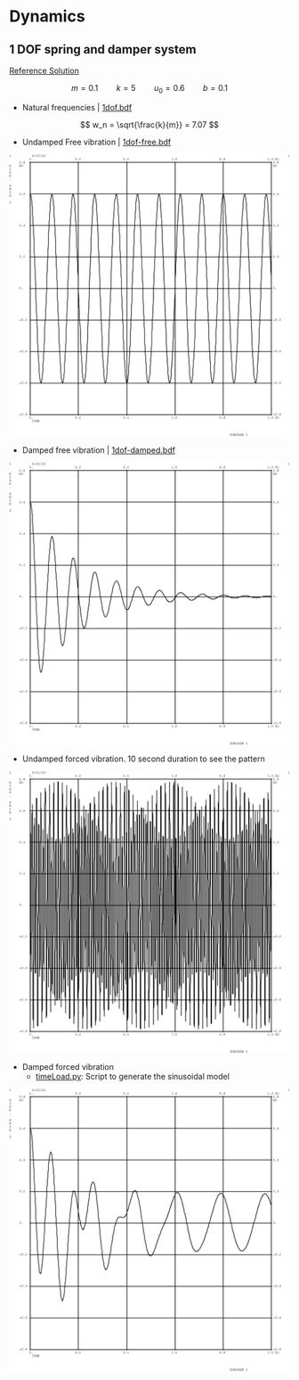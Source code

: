 
# Dynamics

## 1 DOF spring and damper system

[Reference Solution](https://galileoandeinstein.phys.virginia.edu/more_stuff/Applets/DampedDrivenOsc/dampdriv.html)

$$ 
\begin{equation}
m = 0.1 \quad\quad k = 5 \quad\quad u_0 = 0.6 \quad\quad b = 0.1
\end{equation}
$$

- Natural frequencies | [1dof.bdf](1dof/1dof.bdf) 

$$ 
w_n = \sqrt{\frac{k}{m}} = 7.07 
$$

- Undamped Free vibration | [1dof-free.bdf](1dof/1dof-free.bdf) 

![Free vibration](1dof/1dof-free.png)

- Damped free vibration | [1dof-damped.bdf](1dof/1dof-damped.bdf) 

![Damped vibration](1dof/1dof-damped.png)

- Undamped forced vibration. 10 second duration to see the pattern

![Undamped forced vibration](1dof/1dof-undamped-load.png)

- Damped forced vibration 
    * [timeLoad.py](1dof/timeLoad.py): Script to generate the sinusoidal model

![Damped forced vibration](1dof/1dof-load.png)
